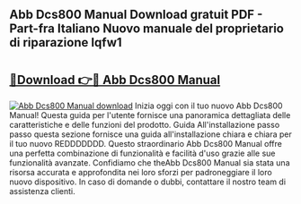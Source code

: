 ## Abb Dcs800 Manual Download gratuit PDF - Part-fra Italiano Nuovo manuale del proprietario di riparazione lqfw1

# <h2><a href="http://dfav343.blite.top/?on=Abb+Dcs800+Manual">🔗Download 👉🔴 Abb Dcs800 Manual</a></h2>

[![Abb Dcs800 Manual download](https://i.imgur.com/lujVjoI.png)](http://dfav343.blite.top/?on=Abb+Dcs800+Manual)
Inizia oggi con il tuo nuovo Abb Dcs800 Manual! Questa guida per l'utente fornisce una panoramica dettagliata delle caratteristiche e delle funzioni del prodotto. Guida All'installazione passo passo questa sezione fornisce una guida all'installazione chiara e chiara per il tuo nuovo REDDDDDDD. Questo straordinario Abb Dcs800 Manual offre una perfetta combinazione di funzionalità e facilità d'uso grazie alle sue funzionalità avanzate. Confidiamo che theAbb Dcs800 Manual sia stata una risorsa accurata e approfondita nei loro sforzi per padroneggiare il loro nuovo dispositivo. In caso di domande o dubbi, contattare il nostro team di assistenza clienti.

